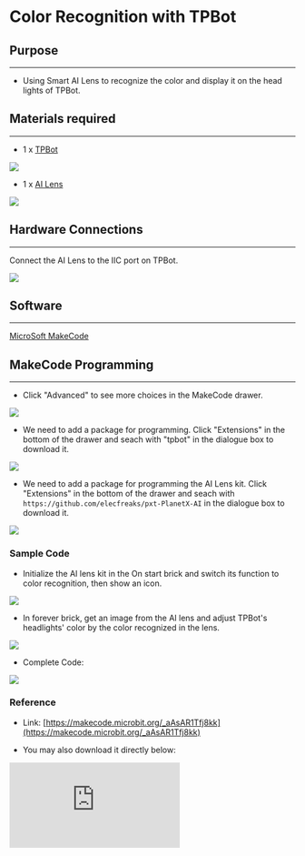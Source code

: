 # Color Recognition with TPBot

## Purpose
---
- Using Smart AI Lens to recognize the color and display it on the head lights of TPBot.

## Materials required
---

- 1 x [TPBot](https://www.elecfreaks.com/tpbot.html)

![](https://wiki-media-ef.oss-cn-hongkong.aliyuncs.com//images/TPBot_tianpeng_case_20_01.png)

- 1 x  [AI Lens](https://www.elecfreaks.com/elecfreaks-smart-ai-lens-kit.html)

![](https://wiki-media-ef.oss-cn-hongkong.aliyuncs.com//images/TPBot_tianpeng_case_20_02.png)

## Hardware Connections
---
Connect the AI Lens to the IIC port on TPBot.

![](https://wiki-media-ef.oss-cn-hongkong.aliyuncs.com//images/TPBot_tianpeng_case_20_03.png)

## Software
---

[MicroSoft MakeCode](https://makecode.microbit.org/#)


## MakeCode Programming
---


- Click "Advanced" to see more choices in the MakeCode drawer.

![](https://wiki-media-ef.oss-cn-hongkong.aliyuncs.com//images/TPBot_tianpeng_case_20_04.png)

- We need to add a package for programming. Click "Extensions" in the bottom of the drawer and seach with "tpbot" in the dialogue box to download it.

![](https://wiki-media-ef.oss-cn-hongkong.aliyuncs.com//images/TPBot_tianpeng_case_20_05.png)

- We need to add a package for programming the AI Lens kit. Click "Extensions" in the bottom of the drawer and seach with `https://github.com/elecfreaks/pxt-PlanetX-AI` in the dialogue box to download it.

![](https://wiki-media-ef.oss-cn-hongkong.aliyuncs.com//images/TPBot_tianpeng_case_20_06.png)



### Sample Code

- Initialize the AI lens kit in the On start brick and switch its function to color recognition, then show an icon.

![](https://wiki-media-ef.oss-cn-hongkong.aliyuncs.com//images/TPBot_tianpeng_case_21_07.png)

- In forever brick, get an image from the AI lens and adjust TPBot's headlights' color by the color recognized in the lens.

![](https://wiki-media-ef.oss-cn-hongkong.aliyuncs.com//images/TPBot_tianpeng_case_21_08.png)

- Complete Code:

![](https://wiki-media-ef.oss-cn-hongkong.aliyuncs.com//images/TPBot_tianpeng_case_21_09.png)



### Reference
- Link: [https://makecode.microbit.org/_aAsAR1Tfj8kk](https://makecode.microbit.org/_aAsAR1Tfj8kk)

- You may also download it directly below:

<div
    style={{
        position: 'relative',
        paddingBottom: '60%',
        overflow: 'hidden',
    }}
>
    <iframe
        src="https://makecode.microbit.org/_aAsAR1Tfj8kk"
        frameborder="0"
        sandbox="allow-popups allow-forms allow-scripts allow-same-origin"
        style={{
            position: 'absolute',
            width: '100%',
            height: '100%',
        }}
    />
</div>

## Python Programming
---

Add TPBot extension: [https://www.elecfreaks.com/learn-cn/microbitKit/TPbot_tianpeng/TPbot-python.html](https://www.elecfreaks.com/learn-cn/microbitKit/TPbot_tianpeng/TPbot-python.html)

Add AI Lens extension: [https://www.elecfreaks.com/learn-cn/microbitplanetX/ai/Plant-X-EF05035-python.html](https://www.elecfreaks.com/learn-cn/microbitplanetX/ai/Plant-X-EF05035-python.html)

### Code

```
from microbit import *
from AILens import *
from TPBot import *

tp = TPBOT()
ai = AILENS()
# Set the function of AI Lens in color recognition
ai.switch_function(Color)
tp.set_motors_speed(40,40)
while True:
    #  Get an image
    ai.get_image()
    if (ai.get_color_type() == "Blue"):
        tp.set_car_light(0, 0, 255)
        tp.set_car_light(0, 0, 255)
    if (ai.get_color_type() == "Red"):
        tp.set_car_light(255, 0, 0)
        tp.set_car_light(255, 0, 0)
    if (ai.get_color_type() == "Green"):
        tp.set_car_light(0, 255, 0)
        tp.set_car_light(0, 255, 0)
    if (ai.get_color_type() == "Yellow"):
        tp.set_car_light(255, 255, 0)
        tp.set_car_light(255, 255, 0)
```

### Result

The TPBot drives forward,
If the blue card is recognized, the TPBot lights on in blue;
If the red card is recognized, the TPBot lights on in red;
If the green card is recognized, the TPBot lights on in green;
If the yellow card is recognized, the TPBot lights on in yellow.


## Exploration
---


## FAQ
---
Q: TPBot doesn't work with the sample code.
A: It is probably due to the lack of battery power, please try adding the speed of the TPBot or replacing with new batteries.
Q: The AI Lens is not working,  and it does not go to the function page with the sample code.
A: Please try replacing with new batteries.

## Relevant File
---
